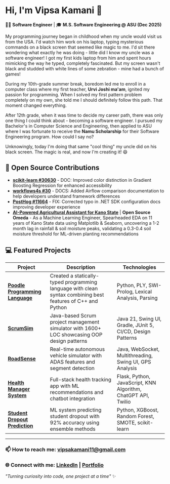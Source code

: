 # Hi, I'm Vipsa Kamani 👋

🧑‍💻 **Software Engineer** | 🎓 **M.S. Software Engineering @ ASU (Dec 2025)** 

My programming journey began in childhood when my uncle would visit us from the USA. I'd watch him work on his laptop, typing mysterious commands on a black screen that seemed like magic to me. I'd sit there wondering what exactly he was doing - little did I know my uncle was a software engineer! I got my first kids laptop from him and spent hours mimicking the way he typed, completely fascinated. But my screen wasn't black and studded with white lines of some zebration - mine had a bunch of games!

During my 10th-grade summer break, boredom led me to enroll in a computer class where my first teacher, **Urvi Joshi ma'am**, ignited my passion for programming. When I solved my first pattern problem completely on my own, she told me I should definitely follow this path. That moment changed everything.

After 12th grade, when it was time to decide my career path, there was only one thing I could think about - becoming a software engineer. I pursued my Bachelor's in Computer Science and Engineering, then applied to ASU where I was fortunate to receive the **Namu Scholarship** for their Software Engineering program. How could I say no?

Unknowingly, today I'm doing that same "cool thing" my uncle did on his black screen. The magic is real, and now I'm creating it! 😄

## 🌟 Open Source Contributions

* **[scikit-learn #30630](https://github.com/scikit-learn/scikit-learn/commit/e520b8bf5b2629c376f264b61d6798c43e91ea6c)** - DOC: Improved color distinction in Gradient Boosting Regression for enhanced accessibility
* **[workflows4s #30](https://github.com/business4s/workflows4s/pull/30)** - DOCS: Added Airflow comparison documentation to help developers understand framework differences  
* **[PostHog #11664](https://github.com/PostHog/posthog.com/pull/11664)** - FIX: Corrected typo in .NET SDK configuration docs improving developer experience
* **[AI-Powered Agricultural Assistant for Kano State](https://www.omdena.com/chapter-challenges/smart-farming-using-ai-for-sustainable-agriculture-in-kano-state-nigeria)** | **Open Source Omeda** - As a Machine Learning Engineer, Spearheaded EDA on 11 years of Kano State data using Matplotlib & Seaborn, uncovering a 1-2 month lag in rainfall & soil moisture peaks, validating a 0.3-0.4 soil moisture threshold for ML-driven planting recommendations

## 💻 Featured Projects

| Project | Description | Technologies |
|---------|-------------|-------------|
| **[Poodle Programming Language](https://github.com/vive12345/Poodle-The-Programming-Language-)** | Created a statically-typed programming language with clean syntax combining best features of C++ and Python | Python, PLY, SWI-Prolog, Lexical Analysis, Parsing |
| **[ScrumSim](https://github.com/vive12345/Scrum-Simulator-Project)** | Java-based Scrum project management simulator with 1600+ LOC showcasing OOP design patterns | Java 21, Swing UI, Gradle, JUnit 5, CI/CD, Design Patterns |
| **[RoadSense](https://github.com/vive12345/RoadSense)** | Real-time autonomous vehicle simulator with ADAS features and segment detection | Java, WebSocket, Multithreading, Swing UI, GPS Analysis |
| **[Health Manager System](https://github.com/vive12345/Health-Manager-system)** | Full-stack health tracking app with ML recommendations and chatbot integration | Flask, Python, JavaScript, KNN Algorithm, ChatGPT API, Twilio |
| **[Student Dropout Prediction](https://github.com/vive12345/Predicting-Student-Dropout-and-Academic-Success-)** | ML system predicting student dropout with 92% accuracy using ensemble methods | Python, XGBoost, Random Forest, SMOTE, scikit-learn |

---

### 📫 How to reach me: **vipsakamani11@gmail.com**
### 🌐 Connect with me: **[LinkedIn](https://linkedin.com/in/vipsa-kamani)** | **[Portfolio](https://github.com/vive12345)**

*"Turning curiosity into code, one project at a time"* ✨
